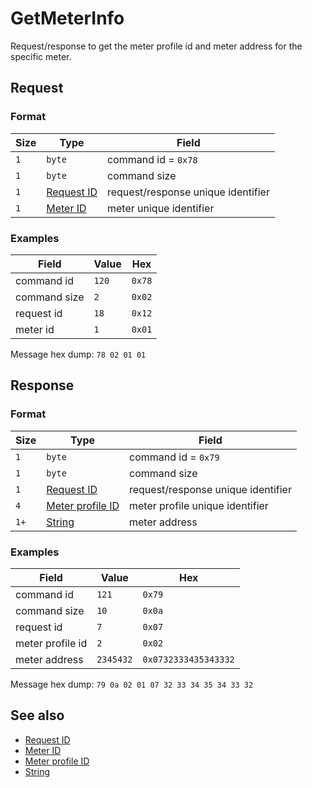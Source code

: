 # GetMeterInfo

Request/response to get the meter profile id and meter address for the specific meter.


## Request

### Format

| Size | Type                                 | Field                              |
| ---- | ------------------------------------ | ---------------------------------- |
| `1`  | `byte`                               | command id = `0x78`                |
| `1`  | `byte`                               | command size                       |
| `1`  | [Request ID](../types.md#request-id) | request/response unique identifier |
| `1`  | [Meter ID](../types.md#meter-id)     | meter unique identifier            |

### Examples

| Field        | Value | Hex    |
| ------------ | ----- | ------ |
| command id   | `120` | `0x78` |
| command size | `2`   | `0x02` |
| request id   | `18`  | `0x12` |
| meter id     | `1`   | `0x01` |

Message hex dump: `78 02 01 01`


## Response

### Format

| Size | Type                                             | Field                              |
| ---- | ------------------------------------------------ | ---------------------------------- |
| `1`  | `byte`                                           | command id = `0x79`                |
| `1`  | `byte`                                           | command size                       |
| `1`  | [Request ID](../types.md#request-id)             | request/response unique identifier |
| `4`  | [Meter profile ID](../types.md#meter-profile-id) | meter profile unique identifier    |
| `1+` | [String](../types.md#string)                     | meter address                      |


### Examples

| Field            | Value     | Hex                  |
| ---------------- | --------- | -------------------- |
| command id       | `121`     | `0x79`               |
| command size     | `10`      | `0x0a`               |
| request id       | `7`       | `0x07`               |
| meter profile id | `2`       | `0x02`               |
| meter address    | `2345432` | `0x0732333435343332` |

Message hex dump: `79 0a 02 01 07 32 33 34 35 34 33 32`


## See also

* [Request ID](../types.md#request-id)
* [Meter ID](../types.md#meter-id)
* [Meter profile ID](../types.md#meter-profile-id)
* [String](../types.md#string)